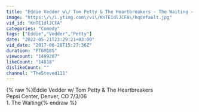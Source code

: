```yaml
---
title: "Eddie Vedder w\/ Tom Petty & The Heartbreakers - The Waiting - 7.03.06 -1080.HD"
image: "https:\/\/i.ytimg.com\/vi\/KnTE1dlJCFA\/hqdefault.jpg"
vid_id: "KnTE1dlJCFA"
categories: "Comedy"
tags: ["Eddie","Vedder","Petty"]
date: "2022-05-21T23:29:21+03:00"
vid_date: "2017-06-28T15:27:36Z"
duration: "PT6M18S"
viewcount: "1499207"
likeCount: "14818"
dislikeCount: ""
channel: "TheSteved111"
---
```

{% raw %}Eddie Vedder w/ Tom Petty &amp; The Heartbreakers<br />Pepsi Center, Denver, CO 7/3/06<br />1. The Waiting{% endraw %}
